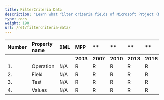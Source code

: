 ```yaml
---
title: FilterCriteria Data
description: "Learn what filter criteria fields of Microsoft Project (MPP/XML) files are can be written or read by Aspose.Tasks for .NET."
type: docs
weight: 190
url: /net/filtercriteria-data/
---
```


|**Number** |**Property name** |**XML** |**MPP** |** |** |**  |** |** |** |**Comments** |
| :- | :- | :- | :- | :- | :- | :- | :- | :- | :- | :- |
| | | |**2003** |**2007** |**2010** |**2013** |**2016** |**2019** |**2021** | |
|1. |Operation |N/A |R |R |R |R |R |R |R | |
|2. |Field |N/A |R |R |R |R |R |R |R | |
|3. |Test |N/A |R |R |R |R |R |R |R | |
|4. |Values |N/A |R |R |R |R |R |R |R | |


